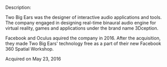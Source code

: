Description:

Two Big Ears was the designer of interactive audio applications and tools. The company engaged in designing real-time binaural audio engine for virtual reality, games and applications under the brand name 3Dception.

Facebook and Oculus aquired the company in 2016. After the acquisition, they made Two Big Ears' technology free as a part of their new Facebook 360 Spatial Workshop. 

Acquired on May 23, 2016